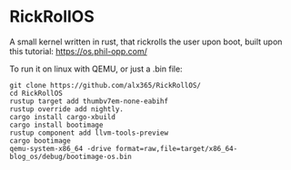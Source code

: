 # RickRollOS
A small kernel written in rust, that rickrolls the user upon boot, built upon this tutorial: https://os.phil-opp.com/

To run it on linux with QEMU, or just a .bin file:
```
git clone https://github.com/alx365/RickRollOS/
cd RickRollOS
rustup target add thumbv7em-none-eabihf
rustup override add nightly.
cargo install cargo-xbuild
cargo install bootimage
rustup component add llvm-tools-preview
cargo bootimage
qemu-system-x86_64 -drive format=raw,file=target/x86_64-blog_os/debug/bootimage-os.bin
```
